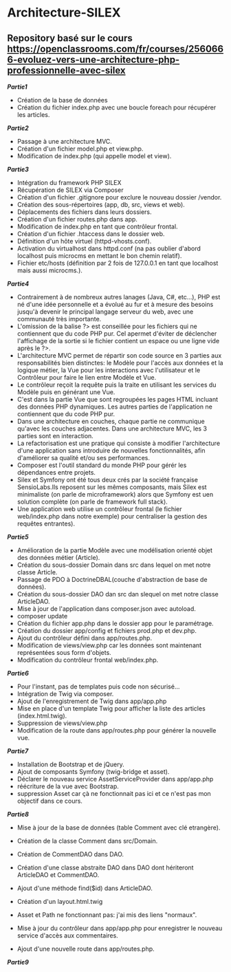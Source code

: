 # Architecture-SILEX

## Repository basé sur le cours https://openclassrooms.com/fr/courses/2560666-evoluez-vers-une-architecture-php-professionnelle-avec-silex

***Partie1***

- Création de la base de données
- Création du fichier index.php avec une boucle foreach pour récupérer les articles.

***Partie2***

- Passage à une architecture MVC.
- Création d'un fichier model.php et view.php.
- Modification de index.php (qui appelle model et view).

***Partie3***

- Intégration du framework PHP SILEX
- Récupération de SILEX via Composer
- Création d'un fichier .gitignore pour exclure le nouveau dossier /vendor.
- Création des sous-répertoires (app, db, src, views et web).
- Déplacements des fichiers dans leurs dossiers.
- Création d'un fichier routes.php dans app.
- Modification de index.php en tant que contrôleur frontal.
- Création d'un fichier .htaccess dans le dossier web.
- Définition d'un hôte virtuel (httpd-vhosts.conf).
- Activation du virtualhost dans httpd.conf (na pas oublier d'abord localhost puis microcms en mettant le bon chemin relatif).
- Fichier etc/hosts (définition par 2 fois de 127.0.0.1 en tant que localhost mais aussi microcms.).

***Partie4***

- Contrairement à de nombreux autres lanages (Java, C#, etc...), PHP est né d'une idée personnelle et a évolué au fur et à mesure des besoins jusqu'à devenir le principal langage serveur du web, avec une communauté très importante.
- L'omission de la balise ?> est conseillée pour les fichiers qui ne contiennent que du code PHP pur. Cel apermet d'éviter de déclencher l'affichage de la sortie si le fichier contient un espace ou une ligne vide après le ?>.
- L'architecture MVC permet de répartir son code source en 3 parties aux responsabilités bien distinctes: le Modèle pour l'accès aux données et la logique métier, la Vue pour les interactions avec l'utilisateur et le Contrôleur pour faire le lien entre Modèle et Vue.
- Le contrôleur reçoit la requête puis la traite en utilisant les services du Modèle puis en générant une Vue.
- C'est dans la partie Vue que sont regroupées les pages HTML incluant des données PHP dynamiques. Les autres parties de l'application ne contiennent que du code PHP pur.
- Dans une architecture en couches, chaque partie ne communique qu'avec les couches adjacentes. Dans une architecture MVC, les 3 parties sont en interaction.
- La refactorisation est une pratique qui consiste à modifier l'architecture d'une application sans introduire de nouvelles fonctionnalités, afin d'améliorer sa qualité et/ou ses performances.
- Composer est l'outil standard du monde PHP pour gérér les dépendances entre projets.
- Silex et Symfony ont été tous deux crés par la société française SensioLabs.Ils reposent sur les mêmes composants, mais Silex est minimaliste (on parle de microframework) alors que Symfony est uen solution complète (on parle de framework full stack).
- Une application web utilise un contrôleur frontal (le fichier web/index.php dans notre exemple) pour centraliser la gestion des requêtes entrantes).

***Partie5***

- Amélioration de la partie Modèle avec une modélisation orienté objet des données métier (Article).
- Création du sous-dossier Domain dans src dans lequel on met notre classe Article.
- Passage de PDO à DoctrineDBAL(couche d'abstraction de base de données).
- Création du sous-dossier DAO dan src dan slequel on met notre classe ArticleDAO.
- Mise à jour de l'application dans composer.json avec autoload.
- composer update
- Création du fichier app.php dans le dossier app pour le paramétrage.
- Création du dossier app/config et fichiers prod.php et dev.php.
- Ajout du contrôleur défini dans app/routes.php.
- Modification de views/view.php car les données sont maintenant représentées sous form d'objets.
- Modification du contrôleur frontal web/index.php.

***Partie6***

- Pour l'instant, pas de templates puis code non sécurisé...
- Intégration de Twig via composer.
- Ajout de l'enregistrement de Twig dans app/app.php
- Mise en place d'un template Twig pour afficher la liste des articles (index.html.twig).
- Suppression de views/view.php
- Modification de la route dans app/routes.php pour générer la nouvelle vue.

***Partie7***

- Installation de Bootstrap et de jQuery.
- Ajout de composants Symfony (twig-bridge et asset).
- Déclarer le nouveau service AssetServiceProvider dans app/app.php
- réécriture de la vue avec Bootstrap.
- suppression Asset car çà ne fonctionnait pas ici et ce n'est pas mon objectif dans ce cours.

***Partie8***

- Mise à jour de la base de données (table Comment avec clé etrangère).
- Création de la classe Comment dans src/Domain.
- Création de CommentDAO dans DAO.
- Création d'une classe abstraite DAO dans DAO dont hériteront ArticleDAO et CommentDAO.
- Ajout d'une méthode find($id) dans ArticleDAO.

- Création d'un layout.html.twig
- Asset et Path ne fonctionnant pas: j'ai mis des liens "normaux".

- Mise à jour du contrôleur dans app/app.php pour enregistrer le nouveau service d'accès aux commentaires.

- Ajout d'une nouvelle route  dans app/routes.php.

***Partie9***


